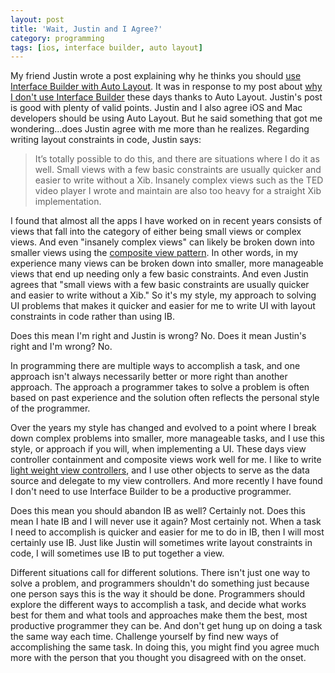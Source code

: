 ```yaml
---
layout: post
title: 'Wait, Justin and I Agree?'
category: programming
tags: [ios, interface builder, auto layout]
---
```

My friend Justin wrote a post explaining why he thinks you should [use Interface Builder with Auto Layout][response]. It was in response to my post about [why I don't use Interface Builder][noib] these days thanks to Auto Layout. Justin's post is good with plenty of valid points. Justin and I also agree iOS and Mac developers should be using Auto Layout. But he said something that got me wondering...does Justin agree with me more than he realizes. Regarding writing layout constraints in code, Justin says:

> It’s totally possible to do this, and there are situations where I do it as well. Small views with a few basic constraints are usually quicker and easier to write without a Xib. Insanely complex views such as the TED video player I wrote and maintain are also too heavy for a straight Xib implementation.

I found that almost all the apps I have worked on in recent years consists of views that fall into the category of either being small views or complex views. And even "insanely complex views" can likely be broken down into smaller views using the [composite view pattern][compositeview]. In other words, in my experience many views can be broken down into smaller, more manageable views that end up needing only a few basic constraints. And even Justin agrees that "small views with a few basic constraints are usually quicker and easier to write without a Xib." So it's my style, my approach to solving UI problems that makes it quicker and easier for me to write UI with layout constraints in code rather than using IB.

Does this mean I'm right and Justin is wrong? No. Does it mean Justin's right and I'm wrong? No.

In programming there are multiple ways to accomplish a task, and one approach isn't always necessarily better or more right than another approach. The approach a programmer takes to solve a problem is often based on past experience and the solution often reflects the personal style of the programmer.

Over the years my style has changed and evolved to a point where I break down complex problems into smaller, more manageable tasks, and I use this style, or approach if you will, when implementing a UI. These days view controller containment and composite views work well for me. I like to write [light weight view controllers][vc], and I use other objects to serve as the data source and delegate to my view controllers. And more recently I have found I don't need to use Interface Builder to be a productive programmer.

Does this mean you should abandon IB as well? Certainly not. Does this mean I hate IB and I will never use it again? Most certainly not. When a task I need to accomplish is quicker and easier for me to do in IB, then I will most certainly use IB. Just like Justin will sometimes write layout constraints in code, I will sometimes use IB to put together a view.

Different situations call for different solutions. There isn't just one way to solve a problem, and programmers shouldn't do something just because one person says this is the way it should be done. Programmers should explore the different ways to accomplish a task, and decide what works best for them and what tools and approaches make them the best, most productive programmer they can be. And don't get hung up on doing a task the same way each time. Challenge yourself by find new ways of accomplishing the same task. In doing this, you might find you agree much more with the person that you thought you disagreed with on the onset.

[response]: http://carpeaqua.com/2014/05/09/why-you-should-use-interface-builder-with-auto-layout/
[noib]: http://www.thecave.com/2014/05/04/i-stopped-using-nibs-thanks-to-auto-layout/
[compositeview]: http://stackoverflow.com/a/13581816
[vc]: http://www.objc.io/issue-1/lighter-view-controllers.html
